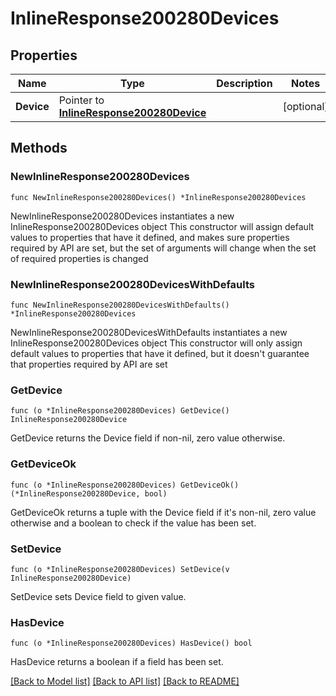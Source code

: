 # InlineResponse200280Devices

## Properties

Name | Type | Description | Notes
------------ | ------------- | ------------- | -------------
**Device** | Pointer to [**InlineResponse200280Device**](InlineResponse200280Device.md) |  | [optional] 

## Methods

### NewInlineResponse200280Devices

`func NewInlineResponse200280Devices() *InlineResponse200280Devices`

NewInlineResponse200280Devices instantiates a new InlineResponse200280Devices object
This constructor will assign default values to properties that have it defined,
and makes sure properties required by API are set, but the set of arguments
will change when the set of required properties is changed

### NewInlineResponse200280DevicesWithDefaults

`func NewInlineResponse200280DevicesWithDefaults() *InlineResponse200280Devices`

NewInlineResponse200280DevicesWithDefaults instantiates a new InlineResponse200280Devices object
This constructor will only assign default values to properties that have it defined,
but it doesn't guarantee that properties required by API are set

### GetDevice

`func (o *InlineResponse200280Devices) GetDevice() InlineResponse200280Device`

GetDevice returns the Device field if non-nil, zero value otherwise.

### GetDeviceOk

`func (o *InlineResponse200280Devices) GetDeviceOk() (*InlineResponse200280Device, bool)`

GetDeviceOk returns a tuple with the Device field if it's non-nil, zero value otherwise
and a boolean to check if the value has been set.

### SetDevice

`func (o *InlineResponse200280Devices) SetDevice(v InlineResponse200280Device)`

SetDevice sets Device field to given value.

### HasDevice

`func (o *InlineResponse200280Devices) HasDevice() bool`

HasDevice returns a boolean if a field has been set.


[[Back to Model list]](../README.md#documentation-for-models) [[Back to API list]](../README.md#documentation-for-api-endpoints) [[Back to README]](../README.md)



